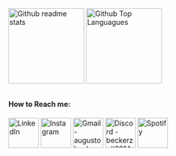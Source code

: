 
<div style="display: inline_block">
  <img alt="Github readme stats" height="150em" src="https://git-stats.willianrod.com/api?username=augustobecker&count_private=true&hide_title=true&show_icons=true&include_all_commits=true&icon_color=0366d6&bg_color=000000&hide_border=true&text_color=ffffff">
  <img alt="Github Top Languagues" height="150em" src="https://git-stats.willianrod.com/api/top-langs/?username=augustobecker&layout=compact&icon_color=0366d6&bg_color=000000&hide_border=true&text_color=ffffff">
</div>

  ##

  #### How to Reach me:
<div> 

<a href="https://www.linkedin.com/in/augusto-becker/" target="_blank"><img align="center" alt="LinkedIn" height="60" src="https://user-images.githubusercontent.com/81205527/157161849-01a9df02-bf32-45be-add4-122bc40b48cf.png"></a>
<a href="https://www.instagram.com/augusto.becker/" target="_blank"><img align="center" alt="Instagram" height="60" src="https://user-images.githubusercontent.com/81205527/157161841-19ec3ab2-2c8f-4ec0-8b9d-3cd885256098.png"></a>
<a href = "mailto:augustobecker.dev@gmail.com"> <img align="center" alt="Gmail - augustobecker.dev@gmail.com" height="60" src="https://user-images.githubusercontent.com/81205527/157161831-eb9dffee-404b-4ffe-b0af-34671219f7fb.png"></a>
<a href="https://discord.gg/3kxYkBRxUy" target="_blank"><img align="center" alt="Discord - beckerzz#3614" height="60" src="https://user-images.githubusercontent.com/81205527/157161820-de88dc63-61a3-4c9f-9445-07ac98bf0bc2.png"></a>
<a href="https://open.spotify.com/user/31oh3ig6h5rps5q7bpf53jyivwea" target="_blank"><img align="center" alt="Spotify" height="60" src="https://user-images.githubusercontent.com/81205527/157161835-9a3440d6-b4bd-4644-82ae-e82d9f103a0e.png"></a>   

  
</div>
